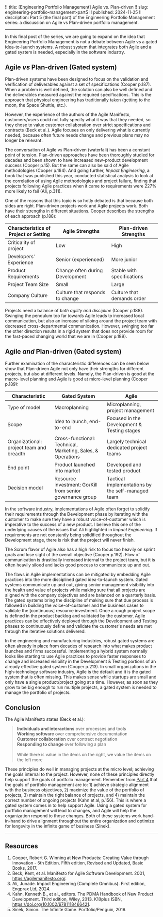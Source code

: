 !! title: [Engineering Portfolio Management] Agile vs. Plan-driven
!! slug: engineering-portfolio-management-part5
!! published: 2024-11-25
!! description: Part 5 (the final part) of the Engineering Portfolio Management series: a discussion on Agile vs Plan-driven portfolio management.

---

In this final post of the series, we are going to expand on the idea that Engineering Portfolio
Management is not a debate between Agile vs a gated idea-to-launch systems. A robust system that
integrates both Agile and a gated system is needed, especially in the software industry.

## Agile _vs_ Plan-driven (Gated system)

Plan-driven systems have been designed to focus on the validation and verification of deliverables
against a set of specifications (Cooper p.187). When a problem is well defined, the solution can
also be well defined and the deliverables measured against the required specifications. This is the
approach that physical engineering has traditionally taken (getting to the moon, the Space Shuttle,
etc.).

However, the experience of the authors of the Agile Manifesto, customers/users could not fully
specify what it was that they needed, so they chose to value customer collaboration over strict
specifications and contracts (Beck et al.). Agile focuses on only delivering what is currently
needed, because often future needs change and previous plans may no longer be relevant.

The conversation of Agile vs Plan-driven (waterfall) has been a constant point of tension.
Plan-driven approaches have been thoroughly studied for decades and been shown to have increased
new-product development success (Cooper p.15). But the same can also be said of Agile methodologies
(Cooper p.194). And going further, _Impact Engineering_, a book that was published this year,
conducted statistical analysis to look at the correlation of using Agile methodologies and project
failure, finding that projects following Agile practices when it came to requirements were 227% more
likely to fail (Ali, p.311). 

One of the reasons that this topic is so hotly debated is that because both sides are right.
Plan-driven projects work and Agile projects work. Both have their strengths in different
situations. Cooper describes the strengths of each approach (p.188):

| Characteristics of<br/>Project or Setting | Agile Strengths | Plan-driven Strengths |
| ----------------------------------------- | --------------- | --------------------- |
| Criticality of project | Low | High |
| Developers' Experience | Senior (experienced) | More junior |
| Product Requirements | Change often during Development | Stable with specifications |
| Project Team Size | Small | Large |
| Company Culture | Culture that responds to change | Culture that demands order |

Projects need a balance of _both agility and discipline_ (Cooper p.188). Swinging the pendulum too
far towards Agile leads to increased local communication, but also an increase of siloing around the
project team with decreased cross-departmental communication. However, swinging too far the other
direction results in a rigid system that does not provide room for the fast-paced changing world
that we are in (Cooper p.189). 


## Agile _and_ Plan-driven (Gated system)

Further examination of the characteristic differences can be seen below show that Plan-driven Agile
not only have their strengths for different projects, but also at different levels. Namely, the
Plan-driven is good at the macro-level planning and Agile is good at micro-level planning (Cooper
p.189):

| Characteristic | Gated System | Agile |
| -------------- | ----- | ------------ |
| Type of model | Macroplanning | Microplanning, project management |
| Scope | Idea to launch, end-to-end | Focused in the Development & Testing stages | 
| Organizational: project team and breadth | Cross-functional: Technical,<br/>Marketing, Sales, & Operations | Largely technical dedicated project teams |
| End point | Product launched into market | Developed and tested product |
| Decision model | Resource investment: Go/Kill from senior governance group | Tactical implementations by the self-managed team |

In the software industry, implementations of Agile often forget to solidify their requirements
through the Development phase by iterating with the customer to make sure they have a robust
voice-of-customer which is imperative to the success of a new product. I believe this one of the
underlying causes of the issues that Ali highlighted in _Impact Engineering_. If requirements are
not constantly being solidified throughout the Development stage, there is risk that the project
will never finish.

The Scrum flavor of Agile also has a high risk to focus too heavily on sprint goals and lose sight
of the overall objective (Cooper p.192). Flow of communication is drastically increased internal to
the project team, but it is often heavily siloed and lacks good process to communicate up and out.

The flaws in Agile implementations can be mitigated by embedding Agile practices into the more
disciplined gated idea-to-launch system. Gated systems communicate up and out, giving senior
management visibility into the health and value of projects while making sure that all projects are
aligned with the company objectives and are balanced on a quarterly basis. The gated systems bring
the discipline of making sure that due process is followed in building the voice-of-customer and the
business cases to validate the [continuous] resource investment. Once a rough project scope is
defined in the product backlog and validated by the customer, Agile practices can be effectively
deployed through the Development and Testing phases to continuously define and validate the
customer's needs are met through the iterative solutions delivered.

In the engineering and manufacturing industries, robust gated systems are often already in place
from decades of research into what makes product launches and firms successful. Implementing a
hybrid system normally looks like starting to use Agile practices to provide faster responses to
change and increased visibility in the Development & Testing portions of an already effective gated
system (Cooper p.213). In small organizations in the high-technology software industry, Agile is the
default and it is the gated system that is often missing. This makes sense while startups are small
and only have a single product/project going at a time. However, as soon as they grow to be big
enough to run multiple projects, a gated system is needed to manage the portfolio of projects. 


## Conclusion

The Agile Manifesto states (Beck et al.):

> **Individuals and interactions** over processes and tools<br/>
> **Working software** over comprehensive documentation<br/>
> **Customer collaboration** over contract negotiation<br/>
> **Responding to change** over following a plan<br/><br/>
> While there is value in the items on the right, we value the items on the left more

These principles do well in managing projects at the micro level; achieving the goals internal to
the project. However, none of these principles directly help support the goals of portfolio
management. Remember from [Part 4](./posts/engineering-portfolio-management-part4) that the goals of
portfolio management are to: 1) achieve strategic alignment with the business objectives, 2)
maximize the value of the portfolio of projects, 3) maintain the right balance of projects, and 4)
maintain the correct number of ongoing projects (Kahn et al, p.156). This is where a gated system
comes in to help support Agile. Using a gated system for portfolio management will lead to changes,
and Agile will help the organization respond to those changes. Both of these systems work
hand-in-hand to drive alignment throughout the entire organization and optimize for longevity in
the infinite game of business (Sinek).


---

## Resources

1. Cooper, Robert G. Winning at New Products: Creating Value through Innovation - 5th Edition. Fifth edition, Revised and Updated, Basic Books, 2017.
2. Beck, Kent, et al. Manifesto for Agile Software Development. 2001, https://agilemanifesto.org/.
3. Ali, Junade. Impact Engineering (Complete Omnibus). First edition, Engprax Ltd, 2024.
4. Kahn, Kenneth B., et al., editors. The PDMA Handbook of New Product Development. Third edition, Wiley, 2013. K10plus ISBN, https://doi.org/10.1002/9781118466421.
5. Sinek, Simon. The Infinite Game. Portfolio/Penguin, 2019.
